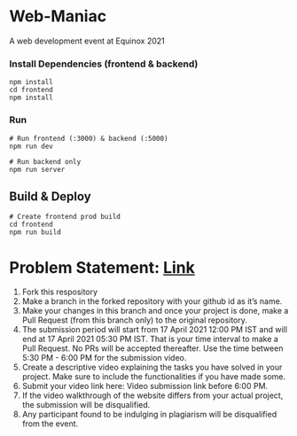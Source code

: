 # Web-Maniac
A web development event at Equinox 2021


### Install Dependencies (frontend & backend)

```
npm install
cd frontend
npm install
```

### Run

```
# Run frontend (:3000) & backend (:5000)
npm run dev

# Run backend only
npm run server
```

## Build & Deploy

```
# Create frontend prod build
cd frontend
npm run build
```

# Problem Statement: [Link](https://docs.google.com/document/d/1n1aUeYUc5eFE6w5OUJU_sHbXdyFG3M3cieLSGTSDd0A/edit?usp=sharing)

1. Fork this respository
2. Make a branch in the forked repository with your github id as it’s name. 
3. Make your changes in this branch and once your project is done, make a Pull Request (from this branch only) to the original repository.
4. The submission period will start from 17 April 2021 12:00 PM IST and will end at 17 April 2021 05:30 PM IST. That is your time interval to make a Pull Request. No PRs will be accepted thereafter. Use the time between 5:30 PM - 6:00 PM for the submission video.
5. Create a descriptive video explaining the tasks you have solved in your project. Make sure to include the functionalities if you have made some. 
6. Submit your video link here: Video submission link before 6:00 PM.
7. If the video walkthrough of the website differs from your actual project, the submission will be disqualified.
8. Any participant found to be indulging in plagiarism will be disqualified from the event.
